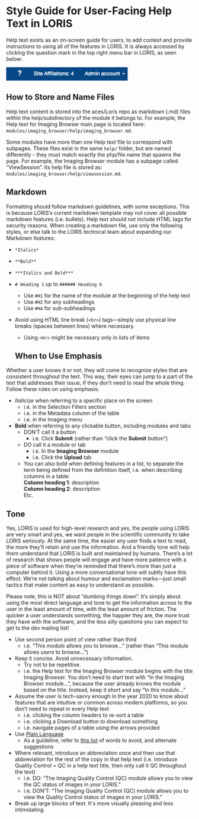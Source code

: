# Style Guide for User-Facing Help Text in LORIS

Help text exists as an on-screen guide for users, to add context and provide instructions to using all of the features in LORIS. It is always accessed by clicking the question mark in the top right menu bar in LORIS, as seen below:

![Help Text](/docs/images/helptext.png)

## How to Store and Name Files

Help text content is stored into the aces/Loris repo as markdown (.md) files within the help/subdirectory of the module it belongs to. For example, the Help text for Imaging Browser main page is located here: `modules/imaging_browser/help/imaging_browser.md`. 

Some modules have more than one Help text file to correspond with subpages. These files exist in the same `help/` folder, but are named differently - they must match exactly the php/file name that spawns the page. For example, the Imaging Browser module has a subpage called “ViewSession”. Its help file is stored as: `modules/imaging_browser/help/viewsession.md`. 

## Markdown

Formatting should follow markdown guidelines, with some exceptions. This is because LORIS’s current markdown template may not cover all possible markdown features (i.e. bullets). Help text should not include HTML tags for security reasons. When creating a markdown file, use only the following styles, or else talk to the LORIS technical team about expanding our Markdown features:

* `*Italics*`
* `**Bold**`
* `***Italics and Bold***`
* `# Heading 1` up to `###### Heading 6`
  * Use `#H1` for the name of the module at the beginning of the help text
  * Use `#H2` for any subheadings
  * Use `#H4` for sub-subheadings
* Avoid using HTML line break (`<br>`) tags—simply use physical line breaks (spaces between lines) where necessary. 
  * Using `<br>` might be necessary only in lists of items
  
  ## When to Use Emphasis
  
Whether a user knows it or not, they will come to recognize styles that are consistent throughout the text. This way, their eyes can jump to a part of the text that addresses their issue, if they don’t need to read the whole thing. Follow these rules on using emphasis:

* *Italicize* when referring to a specific place on the screen
  * i.e. in the Selection Filters section
  * i.e. in the Metadata column of the table
  * i.e. in the Imaging menu
* **Bold** when referring to any clickable button, including modules and tabs
  * DON’T call it a button
    * i.e. Click **Submit** (rather than “click the **Submit** button”)
  * DO call it a module or tab
    * i.e. In the **Imaging Browser** module
    * i.e. Click the **Upload** tab
  * You can also bold when defining features in a list, to separate the term being defined from the definition itself, i.e. when describing columns in a table:<br>
     **Column heading 1**: description<br>
     **Column heading 2**: description<br>
     Etc.
     
## Tone

Yes, LORIS is used for high-level research and yes, the people using LORIS are very smart and yes, we want people in the scientific community to take LORIS seriously. At the same time, the easier any user finds a text to read, the more they’ll retain and use the information. And a friendly tone will help them understand that LORIS is built and maintained by humans. There’s a lot of research that shows people will engage and have more patience with a piece of software when they’re reminded that there’s more than just a computer behind it. Using a more conversational tone will subtly have this effect. We’re not talking about humour and exclamation marks—just small tactics that make content as easy to understand as possible.

Please note, this is NOT about “dumbing things down”. It’s simply about using the most direct language and tone to get the information across to the user in the least amount of time, with the least amount of friction. The quicker a user understands something, the happier they are, the more trust they have with the software, and the less silly questions you can expect to get to the dev mailing list! 

* Use second person point of view rather than third
  * i.e. “This module allows *you* to browse…” (rather than “This module allows *users* to browse…”)
* Keep it concise. Avoid unnecessary information.
  * Try not to be repetitive. 
  * i.e. the Help text for the Imaging Browser module begins with the title Imaging Browser. You don’t need to start text with “In the Imaging Browser module...”, because the user already knows the module based on the title. Instead, keep it short and say “In this module…”
* Assume the user is tech-savvy enough in the year 2020 to know about features that are intuitive or common across modern platforms, so you don’t need to repeat in every Help text
  * i.e. clicking the column headers to re-sort a table
  * i.e. clicking a Download button to download something
  * i.e. navigate pages of a table using the arrows provided
* Use [Plain Language](https://www.plainlanguage.gov/resources/articles/elements-of-plain-language/)
  * As a guideline, refer to [this list](https://www.plainlanguage.gov/guidelines/words/use-simple-words-phrases/) of words to avoid, and alternate suggestions 
* Where relevant, introduce an abbreviation once and then use that abbreviation for the rest of the copy in that help text (i.e. introduce Quality Control = QC in a help text title, then only call it QC throughout the text)
  * i.e. DO: “The Imaging Quality Control (QC) module allows you to view the QC status of images in your LORIS.”
  * i.e. DON’T: “The Imaging Quality Control (QC) module allows you to view the Quality Control status of images in your LORIS.”
* Break up large blocks of text. It's more visually pleasing and less intimidating. 
